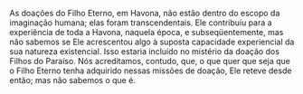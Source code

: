 ﻿As doações do Filho Eterno, em Havona, não estão dentro do escopo da imaginação humana; elas foram transcendentais. Ele contribuiu para a experiência de toda a Havona, naquela época, e subseqüentemente, mas não sabemos se Ele acrescentou algo à suposta capacidade experiencial da sua natureza existencial. Isso estaria incluído no mistério da doação dos Filhos do Paraíso. Nós acreditamos, contudo, que, o que quer que seja que o Filho Eterno tenha adquirido nessas missões de doação, Ele reteve desde então; mas não sabemos o que é.